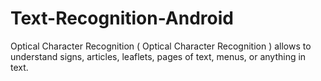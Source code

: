 # Text-Recognition-Android
Optical Character Recognition ( Optical Character Recognition  ) allows  to understand signs, articles, leaflets, pages of text, menus, or anything in text.

